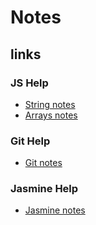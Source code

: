 # Notes

## links


### JS Help

- [String notes](js/strings.md)
- [Arrays notes](js/arrays.md)

### Git Help

- [Git notes](git/git.md)

### Jasmine Help

- [Jasmine notes](jasmine/jasmine.md)


